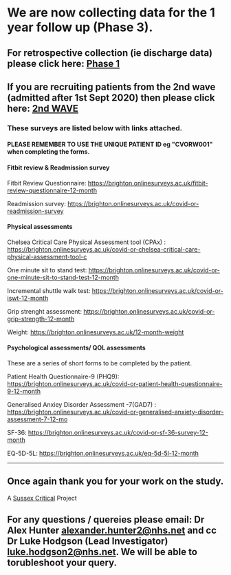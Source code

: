 # We are now collecting data for the 1 year follow up (Phase 3).
## For retrospective collection (ie discharge data) please click here: [Phase 1](./PHASE1.md)
## If you are recruiting patients from the 2nd wave (admitted after 1st Sept 2020) then please click here: [2nd WAVE](./2ndwave.md)

### These surveys are listed below with links attached.

#### PLEASE REMEMBER TO USE THE UNIQUE PATIENT ID eg "CVORW001" when completing the forms. 


####  Fitbit review & Readmission survey

Fitbit Review Questionnaire: <https://brighton.onlinesurveys.ac.uk/fitbit-review-questionnaire-12-month>

Readmission survey: <https://brighton.onlinesurveys.ac.uk/covid-or-readmission-survey>

#### Physical assessments

Chelsea Critical Care Physical Assessment tool (CPAx) : <https://brighton.onlinesurveys.ac.uk/covid-or-chelsea-critical-care-physical-assessment-tool-c>

One minute sit to stand test: <https://brighton.onlinesurveys.ac.uk/covid-or-one-minute-sit-to-stand-test-12-month>

Incremental shuttle walk test: <https://brighton.onlinesurveys.ac.uk/covid-or-iswt-12-month> 

Grip strenght assessment: <https://brighton.onlinesurveys.ac.uk/covid-or-grip-strength-12-month>

Weight: <https://brighton.onlinesurveys.ac.uk/12-month-weight>

#### Psychological assessments/ QOL assessments

 These are a series of short forms to be completed by the patient.  

Patient Health Questionnaire-9 (PHQ9): <https://brighton.onlinesurveys.ac.uk/covid-or-patient-health-questionnaire-9-12-month>

Generalised Anxiey Disorder Assessment -7(GAD7) :	<https://brighton.onlinesurveys.ac.uk/covid-or-generalised-anxiety-disorder-assessment-7-12-mo> 

SF-36: <https://brighton.onlinesurveys.ac.uk/covid-or-sf-36-survey-12-month>

EQ-5D-5L: <https://brighton.onlinesurveys.ac.uk/eq-5d-5l-12-month>

-----------------------------

 
## Once again thank you for your work on the study.  
A [Sussex Critical](https://sussexcritical.com/) Project

## For any questions / quereies please email: Dr Alex Hunter <alexander.hunter2@nhs.net> and cc Dr Luke Hodgson (Lead Investigator) <luke.hodgson2@nhs.net>. We will be able to torubleshoot your query. 

 
